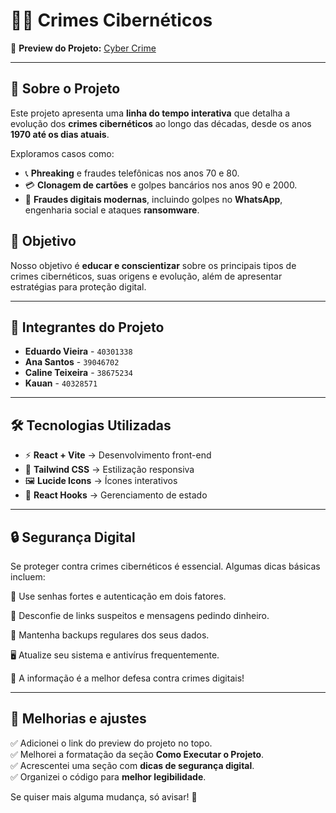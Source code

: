 # 🕵️‍♂️ Crimes Cibernéticos

🔗 **Preview do Projeto:** [Cyber Crime](https://cyber-crime-one.vercel.app/)

---

## 📌 Sobre o Projeto

Este projeto apresenta uma **linha do tempo interativa** que detalha a evolução dos **crimes cibernéticos** ao longo das décadas, desde os anos **1970 até os dias atuais**.

Exploramos casos como:

- 📞 **Phreaking** e fraudes telefônicas nos anos 70 e 80.
- 💳 **Clonagem de cartões** e golpes bancários nos anos 90 e 2000.
- 📱 **Fraudes digitais modernas**, incluindo golpes no **WhatsApp**, engenharia social e ataques **ransomware**.

## 🎯 Objetivo

Nosso objetivo é **educar e conscientizar** sobre os principais tipos de crimes cibernéticos, suas origens e evolução, além de apresentar estratégias para proteção digital.

---

## 👥 Integrantes do Projeto

- **Eduardo Vieira** - `40301338`
- **Ana Santos** - `39046702`
- **Caline Teixeira** - `38675234`
- **Kauan** - `40328571`

---

## 🛠️ Tecnologias Utilizadas

- ⚡ **React + Vite** → Desenvolvimento front-end
- 🎨 **Tailwind CSS** → Estilização responsiva
- 🖼️ **Lucide Icons** → Ícones interativos
- 🔄 **React Hooks** → Gerenciamento de estado

---

## 🔒 Segurança Digital

Se proteger contra crimes cibernéticos é essencial. Algumas dicas básicas incluem:

🔑 Use senhas fortes e autenticação em dois fatores.

🛑 Desconfie de links suspeitos e mensagens pedindo dinheiro.

🔄 Mantenha backups regulares dos seus dados.

🖥️ Atualize seu sistema e antivírus frequentemente.

📢 A informação é a melhor defesa contra crimes digitais!

---

## 📌 Melhorias e ajustes

✅ Adicionei o link do preview do projeto no topo.  
✅ Melhorei a formatação da seção **Como Executar o Projeto**.  
✅ Acrescentei uma seção com **dicas de segurança digital**.  
✅ Organizei o código para **melhor legibilidade**.

Se quiser mais alguma mudança, só avisar! 🚀
